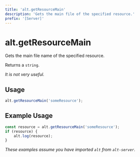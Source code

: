 ```yaml
---
title: 'alt.getResourceMain'
description: 'Gets the main file of the specified resource.'
prefix: '[Server]'
---
```


# alt.getResourceMain

Gets the main file name of the specified resource.

Returns a `string`.

_It is not very useful._

## Usage

```js
alt.getResourceMain('someResource');
```

## Example Usage

```js
const resource = alt.getResourceMain('someResource');
if (resource) {
    alt.log(resource);
}
```

_These examples assume you have imported `alt` from `alt-server`._